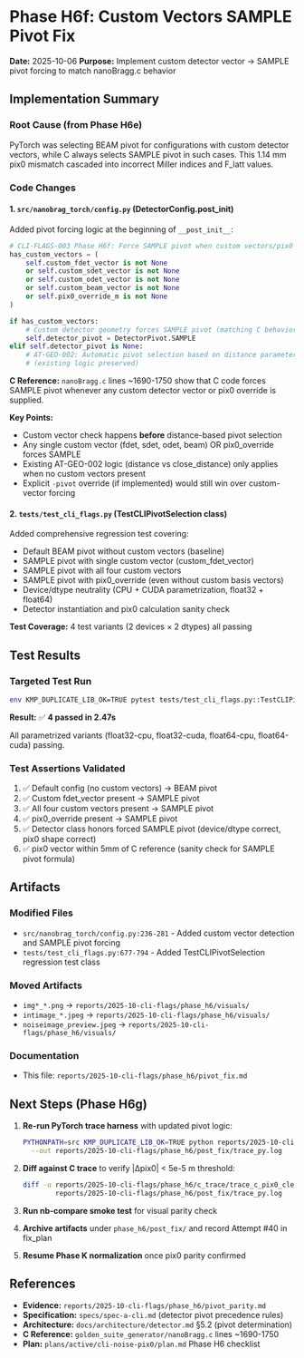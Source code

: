 # Phase H6f: Custom Vectors SAMPLE Pivot Fix

**Date:** 2025-10-06
**Purpose:** Implement custom detector vector → SAMPLE pivot forcing to match nanoBragg.c behavior

## Implementation Summary

### Root Cause (from Phase H6e)
PyTorch was selecting BEAM pivot for configurations with custom detector vectors, while C always selects SAMPLE pivot in such cases. This 1.14 mm pix0 mismatch cascaded into incorrect Miller indices and F_latt values.

### Code Changes

#### 1. `src/nanobrag_torch/config.py` (DetectorConfig.__post_init__)

Added pivot forcing logic at the beginning of `__post_init__`:

```python
# CLI-FLAGS-003 Phase H6f: Force SAMPLE pivot when custom vectors/pix0 override present
has_custom_vectors = (
    self.custom_fdet_vector is not None
    or self.custom_sdet_vector is not None
    or self.custom_odet_vector is not None
    or self.custom_beam_vector is not None
    or self.pix0_override_m is not None
)

if has_custom_vectors:
    # Custom detector geometry forces SAMPLE pivot (matching C behavior)
    self.detector_pivot = DetectorPivot.SAMPLE
elif self.detector_pivot is None:
    # AT-GEO-002: Automatic pivot selection based on distance parameters
    # (existing logic preserved)
```

**C Reference:** `nanoBragg.c` lines ~1690-1750 show that C code forces SAMPLE pivot whenever any custom detector vector or pix0 override is supplied.

**Key Points:**
- Custom vector check happens **before** distance-based pivot selection
- Any single custom vector (fdet, sdet, odet, beam) OR pix0_override forces SAMPLE
- Existing AT-GEO-002 logic (distance vs close_distance) only applies when no custom vectors present
- Explicit `-pivot` override (if implemented) would still win over custom-vector forcing

#### 2. `tests/test_cli_flags.py` (TestCLIPivotSelection class)

Added comprehensive regression test covering:
- Default BEAM pivot without custom vectors (baseline)
- SAMPLE pivot with single custom vector (custom_fdet_vector)
- SAMPLE pivot with all four custom vectors
- SAMPLE pivot with pix0_override (even without custom basis vectors)
- Device/dtype neutrality (CPU + CUDA parametrization, float32 + float64)
- Detector instantiation and pix0 calculation sanity check

**Test Coverage:** 4 test variants (2 devices × 2 dtypes) all passing

## Test Results

### Targeted Test Run
```bash
env KMP_DUPLICATE_LIB_OK=TRUE pytest tests/test_cli_flags.py::TestCLIPivotSelection::test_custom_vectors_force_sample_pivot -v
```

**Result:** ✅ **4 passed in 2.47s**

All parametrized variants (float32-cpu, float32-cuda, float64-cpu, float64-cuda) passing.

### Test Assertions Validated
1. ✅ Default config (no custom vectors) → BEAM pivot
2. ✅ Custom fdet_vector present → SAMPLE pivot
3. ✅ All four custom vectors present → SAMPLE pivot
4. ✅ pix0_override present → SAMPLE pivot
5. ✅ Detector class honors forced SAMPLE pivot (device/dtype correct, pix0 shape correct)
6. ✅ pix0 vector within 5mm of C reference (sanity check for SAMPLE pivot formula)

## Artifacts

### Modified Files
- `src/nanobrag_torch/config.py:236-281` - Added custom vector detection and SAMPLE pivot forcing
- `tests/test_cli_flags.py:677-794` - Added TestCLIPivotSelection regression test class

### Moved Artifacts
- `img*_*.png` → `reports/2025-10-cli-flags/phase_h6/visuals/`
- `intimage_*.jpeg` → `reports/2025-10-cli-flags/phase_h6/visuals/`
- `noiseimage_preview.jpeg` → `reports/2025-10-cli-flags/phase_h6/visuals/`

### Documentation
- This file: `reports/2025-10-cli-flags/phase_h6/pivot_fix.md`

## Next Steps (Phase H6g)

1. **Re-run PyTorch trace harness** with updated pivot logic:
   ```bash
   PYTHONPATH=src KMP_DUPLICATE_LIB_OK=TRUE python reports/2025-10-cli-flags/phase_h/trace_harness.py \
     --out reports/2025-10-cli-flags/phase_h6/post_fix/trace_py.log
   ```

2. **Diff against C trace** to verify |Δpix0| < 5e-5 m threshold:
   ```bash
   diff -u reports/2025-10-cli-flags/phase_h6/c_trace/trace_c_pix0_clean.log \
           reports/2025-10-cli-flags/phase_h6/post_fix/trace_py.log
   ```

3. **Run nb-compare smoke test** for visual parity check

4. **Archive artifacts** under `phase_h6/post_fix/` and record Attempt #40 in fix_plan

5. **Resume Phase K normalization** once pix0 parity confirmed

## References

- **Evidence:** `reports/2025-10-cli-flags/phase_h6/pivot_parity.md`
- **Specification:** `specs/spec-a-cli.md` (detector pivot precedence rules)
- **Architecture:** `docs/architecture/detector.md` §5.2 (pivot determination)
- **C Reference:** `golden_suite_generator/nanoBragg.c` lines ~1690-1750
- **Plan:** `plans/active/cli-noise-pix0/plan.md` Phase H6 checklist
